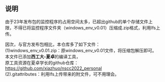 说明
---
由于23年发布包的监控程序的占用空间太多，已超出github的单个存储文件上限，不得已将监控程序文件夹（windows_env_v0.01）压缩成.zip格式，利用lfs上传。  
  
因次，与官方发布包相比，本仓库多了如下文件：  
  (1)windows_env_v0.01.zip：原windows_env_v0.01文件，将压缩包解压即可。  
    本文件已添加**西工大-夏卓**的编译工具，  
    原工具资源在夏卓学长的github仓库：https://github.com/xiazhuo/nscc2022_personal  
  (2).gitattributes：利用lfs上传带来的附文件，可不用理会。
